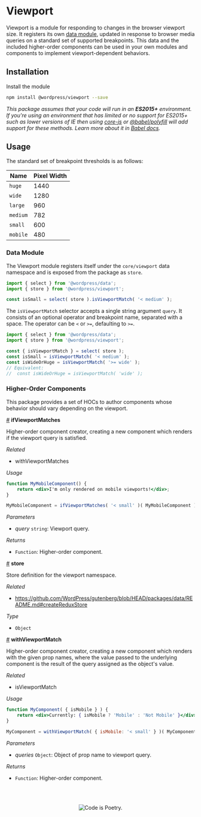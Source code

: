 # Viewport

Viewport is a module for responding to changes in the browser viewport size. It registers its own [data module](/packages/data/README.md), updated in response to browser media queries on a standard set of supported breakpoints. This data and the included higher-order components can be used in your own modules and components to implement viewport-dependent behaviors.

## Installation

Install the module

```bash
npm install @wordpress/viewport --save
```

_This package assumes that your code will run in an **ES2015+** environment. If you're using an environment that has limited or no support for ES2015+ such as lower versions of IE then using [core-js](https://github.com/zloirock/core-js) or [@babel/polyfill](https://babeljs.io/docs/en/next/babel-polyfill) will add support for these methods. Learn more about it in [Babel docs](https://babeljs.io/docs/en/next/caveats)._

## Usage

The standard set of breakpoint thresholds is as follows:

| Name     | Pixel Width |
| -------- | ----------- |
| `huge`   | 1440        |
| `wide`   | 1280        |
| `large`  | 960         |
| `medium` | 782         |
| `small`  | 600         |
| `mobile` | 480         |

### Data Module

The Viewport module registers itself under the `core/viewport` data namespace and is exposed from the package as `store`.

```js
import { select } from '@wordpress/data';
import { store } from '@wordpress/viewport';

const isSmall = select( store ).isViewportMatch( '< medium' );
```

The `isViewportMatch` selector accepts a single string argument `query`. It consists of an optional operator and breakpoint name, separated with a space. The operator can be `<` or `>=`, defaulting to `>=`.

```js
import { select } from '@wordpress/data';
import { store } from '@wordpress/viewport';

const { isViewportMatch } = select( store );
const isSmall = isViewportMatch( '< medium' );
const isWideOrHuge = isViewportMatch( '>= wide' );
// Equivalent:
//  const isWideOrHuge = isViewportMatch( 'wide' );
```

### Higher-Order Components

This package provides a set of HOCs to author components whose behavior should vary depending on the viewport.

<!-- START TOKEN(Autogenerated API docs) -->

<a name="ifViewportMatches" href="#ifViewportMatches">#</a> **ifViewportMatches**

Higher-order component creator, creating a new component which renders if
the viewport query is satisfied.

_Related_

-   withViewportMatches

_Usage_

```jsx
function MyMobileComponent() {
	return <div>I'm only rendered on mobile viewports!</div>;
}

MyMobileComponent = ifViewportMatches( '< small' )( MyMobileComponent );
```

_Parameters_

-   _query_ `string`: Viewport query.

_Returns_

-   `Function`: Higher-order component.

<a name="store" href="#store">#</a> **store**

Store definition for the viewport namespace.

_Related_

-   <https://github.com/WordPress/gutenberg/blob/HEAD/packages/data/README.md#createReduxStore>

_Type_

-   `Object`

<a name="withViewportMatch" href="#withViewportMatch">#</a> **withViewportMatch**

Higher-order component creator, creating a new component which renders with
the given prop names, where the value passed to the underlying component is
the result of the query assigned as the object's value.

_Related_

-   isViewportMatch

_Usage_

```jsx
function MyComponent( { isMobile } ) {
	return <div>Currently: { isMobile ? 'Mobile' : 'Not Mobile' }</div>;
}

MyComponent = withViewportMatch( { isMobile: '< small' } )( MyComponent );
```

_Parameters_

-   _queries_ `Object`: Object of prop name to viewport query.

_Returns_

-   `Function`: Higher-order component.

<!-- END TOKEN(Autogenerated API docs) -->

<br/><br/><p align="center"><img src="https://s.w.org/style/images/codeispoetry.png?1" alt="Code is Poetry." /></p>
